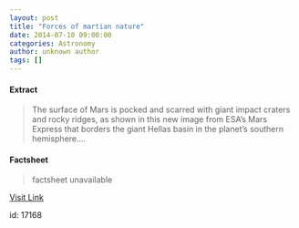 ```yaml
---
layout: post
title: "Forces of martian nature"
date: 2014-07-10 09:00:00
categories: Astronomy
author: unknown author
tags: []
---
```



#### Extract
>The surface of Mars is pocked and scarred with giant impact craters and rocky ridges, as shown in this new image from ESA’s Mars Express that borders the giant Hellas basin in the planet’s southern hemisphere....

#### Factsheet
>factsheet unavailable

[Visit Link](http://www.esa.int/Our_Activities/Space_Science/Mars_Express/Forces_of_martian_nature)

id:   17168


